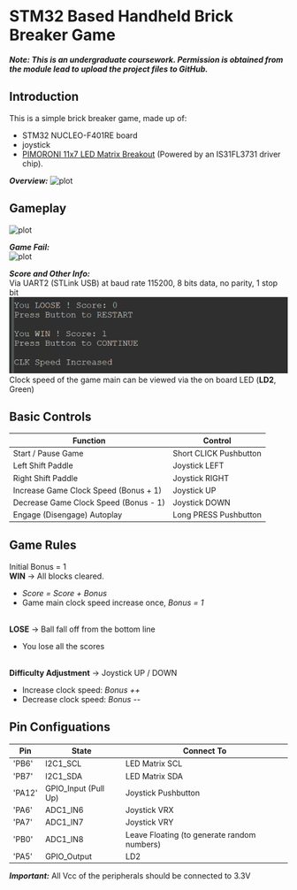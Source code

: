 # STM32 Based Handheld Brick Breaker Game
***Note: This is an undergraduate coursework. Permission is obtained from the module lead to upload the project files to GitHub.***

## Introduction
This is a simple brick breaker game, made up of:
- STM32 NUCLEO-F401RE board
- joystick
- [PIMORONI 11x7 LED Matrix Breakout](https://shop.pimoroni.com/products/11x7-led-matrix-breakout?variant=21791690752083) (Powered by an IS31FL3731 driver chip).

***Overview:***
![plot](./Images/Overall.jpg)

## Gameplay
![plot](./Images/gameplay.gif)

***Game Fail:***\
![plot](./Images/fail.gif)

***Score and Other Info:***\
Via UART2 (STLink USB) at baud rate 115200, 8 bits data, no parity, 1 stop bit\
![plot](./Images/SystemInfo.png)\
Clock speed of the game main can be viewed via the on board LED (**LD2**, Green)

## Basic Controls
| Function | Control |
| --- | --- |
| Start / Pause Game | Short CLICK Pushbutton |
| Left Shift Paddle | Joystick LEFT |
| Right Shift Paddle | Joystick RIGHT |
| Increase Game Clock Speed (Bonus + 1) | Joystick UP |
| Decrease Game Clock Speed (Bonus - 1) | Joystick DOWN |
| Engage (Disengage) Autoplay | Long PRESS Pushbutton |

## Game Rules
Initial Bonus = 1
\
**WIN** -> All blocks cleared.
- *Score = Score + Bonus*
- Game main clock speed increase once, *Bonus = 1*

[//]: # (Endbullet)
\
**LOSE** -> Ball fall off from the bottom line
- You lose all the scores

[//]: # (Endbullet)
\
**Difficulty Adjustment** -> Joystick UP / DOWN
- Increase clock speed: *Bonus ++*
- Decrease clock speed: *Bonus --*

## Pin Configuations
| Pin | State | Connect To |
| --- | --- | --- |
| 'PB6' | I2C1_SCL | LED Matrix SCL |
| 'PB7' | I2C1_SDA | LED Matrix SDA |
| 'PA12' | GPIO_Input (Pull Up) | Joystick Pushbutton |
| 'PA6' | ADC1_IN6 | Joystick VRX |
| 'PA7' | ADC1_IN7 | Joystick VRY |
| 'PB0' | ADC1_IN8 | Leave Floating (to generate random numbers) |
| 'PA5' | GPIO_Output | LD2 |

***Important:*** All Vcc of the peripherals should be connected to 3.3V
